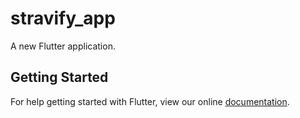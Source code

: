 # stravify_app

A new Flutter application.

## Getting Started

For help getting started with Flutter, view our online
[documentation](https://flutter.io/).
